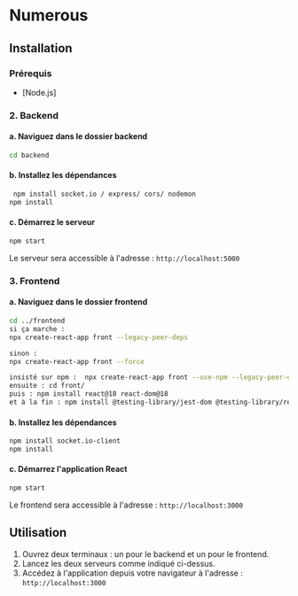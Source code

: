 # Numerous

## Installation

### Prérequis
- [Node.js]

### 2. Backend
#### a. Naviguez dans le dossier backend
```bash
cd backend
```

#### b. Installez les dépendances
```bash
 npm install socket.io / express/ cors/ nodemon 
npm install
```

#### c. Démarrez le serveur
```bash
npm start
```

Le serveur sera accessible à l'adresse : `http://localhost:5000`

### 3. Frontend
#### a. Naviguez dans le dossier frontend
```bash
cd ../frontend
si ça marche : 
npx create-react-app front --legacy-peer-deps

sinon : 
npx create-react-app front --force

insisté sur npm :  npx create-react-app front --use-npm --legacy-peer-deps
ensuite : cd front/
puis : npm install react@18 react-dom@18
et à la fin : npm install @testing-library/jest-dom @testing-library/react @testing-library/user-event web-vitals


```

#### b. Installez les dépendances
```bash
npm install socket.io-client
npm install
```

#### c. Démarrez l'application React
```bash
npm start
```

Le frontend sera accessible à l'adresse : `http://localhost:3000`


## Utilisation

1. Ouvrez deux terminaux : un pour le backend et un pour le frontend.
2. Lancez les deux serveurs comme indiqué ci-dessus.
3. Accédez à l'application depuis votre navigateur à l'adresse : `http://localhost:3000`


